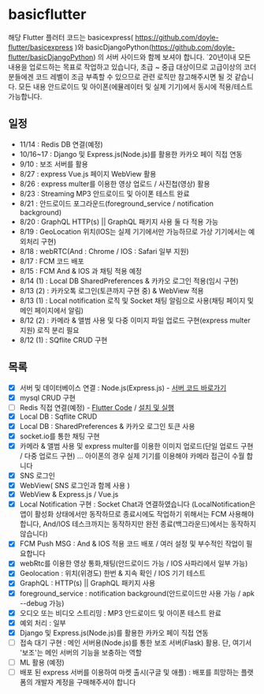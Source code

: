 # basicflutter

해당 Flutter 플러터 코드는 basicexpress( https://github.com/doyle-flutter/basicexpress )와 basicDjangoPython(https://github.com/doyle-flutter/basicDjangoPython) 의 서버 사이드와 함께 보셔야 합니다.
`20년이내 모든 내용을 업로드하는 목표로 작업하고 있습니다, 초급 ~ 중급 대상이므로 고급이상의 코더분들에겐 코드 레벨이 조금 부족할 수 있으므로 관련 로직만 참고해주시면 될 것 같습니다.
모든 내용 안드로이드 및 아이폰(에뮬레이터 및 실제 기기)에서 동시에 적용/테스트 가능합니다.

## 일정
 - 11/14 : Redis DB 연결(예정) 
 - 10/16~17 : Django 및 Express.js(Node.js)를 활용한 카카오 페이 직접 연동
 - 9/10 : 보조 서버를 활용
 - 8/27 : express Vue.js 페이지 WebView 활용
 - 8/26 : express multer를 이용한 영상 업로드 / 사진첩(영상) 활용
 - 8/23 : Streaming MP3 안드로이드 및 아이폰 테스트 완료
 - 8/21 : 안드로이드 포그라운드(foreground_service / notification background)
 - 8/20 : GraphQL HTTP(s) || GraphQL 패키지 사용 둘 다 적용 가능
 - 8/19 : GeoLocation 위치(IOS는 실제 기기에서만 가능하므로 가상 기기에서는 예외처리 구현)
 - 8/18 : webRTC(And : Chrome / IOS : Safari 일부 지원)
 - 8/17 : FCM 코드 배포
 - 8/15 : FCM And & IOS 과 채팅 적용 예정
 - 8/14 (1) : Local DB SharedPreferences & 카카오 로그인 적용(임시 구현)
 - 8/13 (2) : 카카오톡 로그인(토큰까지 구현 중) & WebView 적용
 - 8/13 (1) : Local notification 로직 및 Socket 채팅 알림으로 사용(채팅 페이지 및 메인 페이지에서 알림)
 - 8/12 (2) : 카메라 & 앨범 사용 및 다중 이미지 파일 업로드 구현(express multer 지원) 로직 분리 필요
 - 8/12 (1) : SQflite CRUD 구현

## 목록
 - [x] 서버 및 데이터베이스 연결 : Node.js(Express.js) - [서버 코드 바로가기](https://github.com/doyle-flutter/basicexpress)
 - [x] mysql CRUD 구현
 - [ ] Redis 직접 연결(예정) - [Flutter Code]() / [설치 및 실행]()
 - [x] Local DB : Sqflite CRUD
 - [x] Local DB : SharedPreferences & 카카오 로그인 토큰 사용
 - [x] socket.io를 통한 채팅 구현
 - [x] 카메라 & 앨범 사용 및 express multer를 이용한 이미지 업로드(단일 업로드 구현 / 다중 업로드 구현) ... 아이폰의 경우 실제 기기를 이용해야 카메라 접근이 수월 합니다
 - [x] SNS 로그인
 - [x] WebView( SNS 로그인과 함께 사용 )
 - [x] WebView & Express.js / Vue.js
 - [x] Local Notification 구현 : Socket Chat과 연결하였습니다
 (LocalNotification은 앱이 활성화 상태에서만 동작하므로 종료시에도 작업하기 위해서는 FCM 사용해야합니다, And/IOS 테스크까지는 동작하지만 완전 종료(백그라운드)에서는 동작하지 않습니다)
 - [x] FCM Push MSG : And & IOS 적용 코드 배포 / 여러 설정 및 부수적인 작업이 필요합니다
 - [x] webRtc를 이용한 영상 통화,채팅(안드로이드 가능 / IOS 사파리에서 일부 가능)
 - [x] Geolocation : 위치(위경도) 한번 & 지속 확인 / IOS 기기 테스트
 - [x] GraphQL : HTTP(s) || GraphQL 패키지 사용
 - [x] foreground_service : notification background(안드로이드만 사용 가능 / apk --debug 가능)
 - [x] 오디오 또는 비디오 스트리밍 : MP3 안드로이드 및 아이폰 테스트 완료
 - [x] 예외 처리 : 일부
 - [x] Django 및 Express.js(Node.js)를 활용한 카카오 페이 직접 연동
 - [ ] 접속 대기 구현 : 메인 서버용(Node.js)를 통한 보조 서버(Flask) 활용. 단, 여기서 '보조'는 메인 서버의 기능을 보충하는 역할
 - [ ] ML 활용 (예정)
 - [ ] 배포 된 express 서버를 이용하여 마켓 출시(구글 및 애플) : 배포를 희망하는 플랫폼의 개발자 계정을 구매해주셔야 합니다
